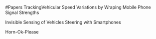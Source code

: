 #Papers
TrackingVehicular Speed Variations by Wraping Mobile Phone Signal Strengths


Invisible Sensing of Vehicles Steering with Smartphones


Horn-Ok-Please



